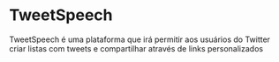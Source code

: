 # TweetSpeech
TweetSpeech é uma plataforma que irá permitir aos usuários do Twitter criar listas com tweets e compartilhar através de links personalizados
